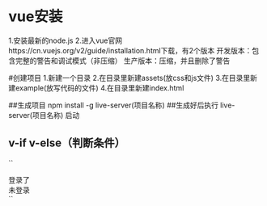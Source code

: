 # vue安装
1.安装最新的node.js
2.进入vue官网https://cn.vuejs.org/v2/guide/installation.html下载，有2个版本
开发版本：包含完整的警告和调试模式（非压缩）
生产版本：压缩，并且删除了警告

#创建项目
1.新建一个目录
2.在目录里新建assets(放css和js文件)
3.在目录里新建example(放写代码的文件)
4.在目录里新建index.html

##生成项目 npm install -g live-server(项目名称)
##生成好后执行 live-server(项目名称) 启动

## v-if  v-else（判断条件）
``
<html lang="en">
<head>
    <meta charset="UTF-8">
    <title>v-if实例</title>
    <script type="text/javascript" src="../assets/js/vue.js"></script>

</head>
<body>
<div id="app">
    <div v-if="isLogin">登录了</div>
    <div v-else>未登录</div>
</div>
<script type="text/javascript">
    var app = new Vue({
        el:"#app",
        data:{
            isLogin:true,
        }
    });
</script>
</body>
</html>
``
